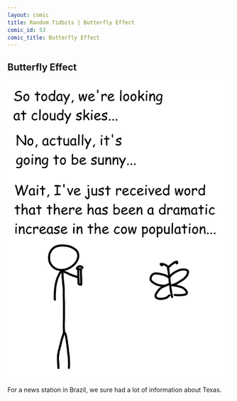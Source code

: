```yaml
---
layout: comic
title: Random Tidbits | Butterfly Effect
comic_id: 53
comic_title: Butterfly Effect
---
```


## Butterfly Effect

<img id="img53" src="/assets/images/53.png">

For a news station in Brazil, we sure had a lot of information about Texas.
